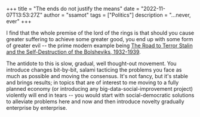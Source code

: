 +++
title = "The ends do not justify the means"
date = "2022-11-07T13:53:27Z"
author = "ssamot"
tags = ["Politics"]
description = "...never, ever"
+++

I find that the whole premise of the lord of the rings is that should you cause greater suffering to achieve some greater good, you end up with some form of greater evil -- the prime modern example being [The Road to Terror Stalin and the Self-Destruction of the Bolsheviks, 1932-1939](https://yalebooks.yale.edu/book/9780300104073/the-road-to-terror/).  

The antidote to this is slow, gradual, well thought-out movement. You introduce changes bit-by-bit, salami tacticing the problems you face as much as possible and moving the consensus. It's not fancy, but it's stable and brings results; in topics that are of interest to me moving to a fully planned economy (or introducing any big-data-social-improvement project) violently will end in tears -- you would start with social-democratic solutions to alleviate problems here and now and then introduce novelty gradually enterprise by enterprise.

